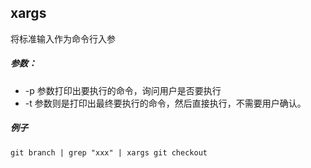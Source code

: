 ## xargs
将标准输入作为命令行入参
##### 参数：
- -p 参数打印出要执行的命令，询问用户是否要执行
- -t 参数则是打印出最终要执行的命令，然后直接执行，不需要用户确认。
##### 例子
```
git branch | grep "xxx" | xargs git checkout
```